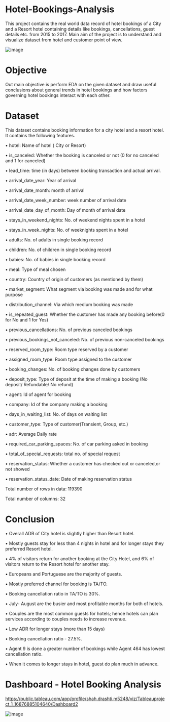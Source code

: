# Hotel-Bookings-Analysis

This project contains the real world data record of hotel bookings of a City and a Resort hotel containing details like bookings, cancellations, guest details etc. from 2015 to 2017. Main aim of the project is to understand and visualize dataset from hotel and customer point of view.

![image](https://github.com/ajshahdrashti/Hotel-Bookings-Analysis/assets/112719599/bc6a558f-d325-4520-9f69-3b552d6d6613)

# Objective

Out main objective is perform EDA on the given dataset and draw useful conclusions about general trends in hotel bookings and how factors governing hotel bookings interact with each other.

# Dataset 

This dataset contains booking information for a city hotel and a resort hotel. It contains the following features.

•	hotel: Name of hotel ( City or Resort)

•	is_canceled: Whether the booking is canceled or not (0 for no canceled and 1 for canceled)

•	lead_time: time (in days) between booking transaction and actual arrival.

•	arrival_date_year: Year of arrival

•	arrival_date_month: month of arrival

•	arrival_date_week_number: week number of arrival date

•	arrival_date_day_of_month: Day of month of arrival date

•	stays_in_weekend_nights: No. of weekend nights spent in a hotel

•	stays_in_week_nights: No. of weeknights spent in a hotel

•	adults: No. of adults in single booking record

•	children: No. of children in single booking record

•	babies: No. of babies in single booking record

•	meal: Type of meal chosen

•	country: Country of origin of customers (as mentioned by them)

•	market_segment: What segment via booking was made and for what purpose

•	distribution_channel: Via which medium booking was made

•	is_repeated_guest: Whether the customer has made any booking before(0 for No and 1 for Yes)

•	previous_cancellations: No. of previous canceled bookings

•	previous_bookings_not_canceled: No. of previous non-canceled bookings

•	reserved_room_type: Room type reserved by a customer

•	assigned_room_type: Room type assigned to the customer

•	booking_changes: No. of booking changes done by customers

•	deposit_type: Type of deposit at the time of making a booking (No deposit/ Refundable/ No refund)

•	agent: Id of agent for booking

•	company: Id of the company making a booking

•	days_in_waiting_list: No. of days on waiting list

•	customer_type: Type of customer(Transient, Group, etc.)

•	adr: Average Daily rate

•	required_car_parking_spaces: No. of car parking asked in booking

•	total_of_special_requests: total no. of special request

•	reservation_status: Whether a customer has checked out or canceled,or not showed

•	reservation_status_date: Date of making reservation status

Total number of rows in data: 119390

Total number of columns: 32

# Conclusion

•	Overall ADR of City hotel is slightly higher than Resort hotel.

•	Mostly guests stay for less than 4 nights in hotel and for longer stays they preferred Resort hotel.

•	4% of visitors return for another booking at the City Hotel, and 6% of visitors return to the Resort hotel for another stay.

•	Europeans and Portuguese are the majority of guests.

•	Mostly preferred channel for booking is TA/TO.

•	Booking cancellation ratio in TA/TO is 30%.

•	July- August are the busier and most profitable months for both of hotels.

•	Couples are the most common guests for hotels; hence hotels can plan services according to couples needs to increase revenue.

•	Low ADR for longer stays (more than 15 days)

•	Booking cancellation ratio - 27.5%.

•	Agent 9 is done a greater number of bookings while Agent 464 has lowest cancellation ratio.

•	When it comes to longer stays in hotel, guest do plan much in advance.


# Dashboard - Hotel Booking Analysis #
https://public.tableau.com/app/profile/shah.drashti.m5248/viz/Tableauproject_1_16876885104640/Dashboard2 




![image](https://github.com/ajshahdrashti/Hotel-Bookings-Analysis/assets/112719599/d7af798d-0f95-4101-9949-6af080661a8b)





